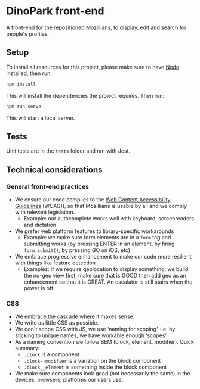 # DinoPark front-end

A front-end for the repositioned Mozillians, to display, edit and search for people's profiles.

## Setup

To install all resources for this project, please make sure to have [Node](https://nodejs.org/) installed, then run:

```bash
npm install
```

This will install the dependencies the project requires. Then run:

```bash
npm run serve
```

This will start a local server.

## Tests

Unit tests are in the `tests` folder and ran with Jest.

## Technical considerations

### General front-end practices

* We ensure our code complies to the [Web Content Accessibility Guidelines](https://www.w3.org/WAI/WCAG21/quickref/?versions=2.1) (WCAG)], so that Mozillians is usable by all and we comply with relevant legislation.
    * Example: our autocomplete works well with keyboard, screenreaders and dictation 
* We prefer web platform features to library-specific workarounds
    * Example: we make sure form elements are in a `form` tag and submitting works (by pressing ENTER in an element, by firing `form.submit()`, by pressing GO on iOS, etc)
* We embrace progressive enhancement to make our code more resilient with things like feature detection
    * Examples: if we require geolocation to display something, we build the no-geo view first, make sure that is GOOD then add geo as an enhancement so that it is GREAT. An escalator is still stairs when the power is off.

### CSS

* We embrace the cascade where it makes sense.
* We write as little CSS as possible.
* We don't scope CSS with JS, we use ‘naming for scoping’, i.e. by sticking to unique names, we have workable enough ‘scopes’. 
* As a naming convention we follow BEM (block, element, modifier). Quick summary:
    * `.block` is a component
    * `.block--modifier` is a variation on the block component
    * `.block__element` is something inside the block component
* We make sure components look good (not necessarily the same) in the devices, browsers, platforms our users use.
